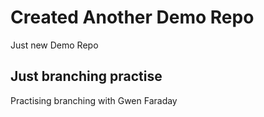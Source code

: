 # Created Another Demo Repo

Just new Demo Repo

## Just branching practise

Practising branching with Gwen Faraday
